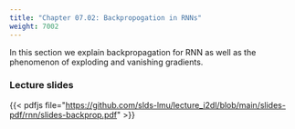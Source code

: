 ```yaml
---
title: "Chapter 07.02: Backpropogation in RNNs"
weight: 7002
---
```

In this section we explain backpropagation for RNN as well as the phenomenon of exploding and vanishing gradients.

<!--more-->
### Lecture slides

{{< pdfjs file="https://github.com/slds-lmu/lecture_i2dl/blob/main/slides-pdf/rnn/slides-backprop.pdf" >}}
